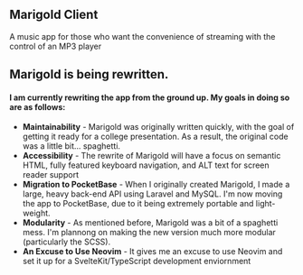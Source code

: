 ## Marigold Client

A music app for those who want the convenience of streaming with the control of an MP3 player

## Marigold is being rewritten.
#### I am currently rewriting the app from the ground up. My goals in doing so are as follows:
- **Maintainability** - Marigold was originally written quickly, with the goal of getting it ready for a college presentation. As a result, the original code was a little bit... spaghetti.
- **Accessibility** - The rewrite of Marigold will have a focus on semantic HTML, fully featured keyboard navigation, and ALT text for screen reader support
- **Migration to PocketBase** - When I originally created Marigold, I made a large, heavy back-end API using Laravel and MySQL. I'm now moving the app to PocketBase, due to it being extremely portable and light-weight.
- **Modularity** - As mentioned before, Marigold was a bit of a spaghetti mess. I'm plannong on making the new version much more modular (particularly the SCSS).
- **An Excuse to Use Neovim** - It gives me an excuse to use Neovim and set it up for a SvelteKit/TypeScript development enviornment
